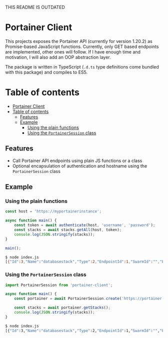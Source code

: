 THIS README IS OUTDATED






# Portainer Client
This projects exposes the Portainer API (currently for version 1.20.2) as Promise-based JavaScript functions. Currently, only GET based endpoints are implemented,
other ones will follow. If I have enough time and motivation, I will also add an OOP abstraction layer.

The package is written in TypeScript (`.d.ts` type definitions come bundled with this package)
and compiles to ES5.

# Table of contents
- [Portainer Client](#portainer-client)
- [Table of contents](#table-of-contents)
  - [Features](#features)
  - [Example](#example)
    - [Using the plain functions](#using-the-plain-functions)
    - [Using the `PortainerSession` class](#using-the-portainersession-class)

## Features
- Call Portainer API endpoints using plain JS functions or a class
- Optional encapsulation of authentication and hostname using the `PortainerSession` class

## Example
### Using the plain functions
```js
const host = 'https://myportainerinstance';

async function main() {
    const token = await authenticate(host, 'username', 'password');
    const stacks = await stacks.getAll(host, token);
    console.log(JSON.stringify(stacks));
}

main();
```
```sh
$ node index.js
[{"Id":3,"Name":"databasestack","Type":2,"EndpointId":1,"SwarmId":"","EntryPoint":"docker-compose.yml","Env":[],"ProjectPath":"/data/compose/3","ResourceControl":{"Id":0,"ResourceId":"","SubResourceIds":null,"Type":0,"UserAccesses":null,"TeamAccesses":null,"Public":false}}]
```

### Using the `PortainerSession` class
```js
import PortainerSession from 'portainer-client';

async function main() {
    const portainer = await PortainerSession.create('https://portainer.example.com','username', 'password');

    const stacks = await portainer.getStacks();
    console.log(JSON.stringify(stacks));
}
```
```sh
$ node index.js
[{"Id":3,"Name":"databasestack","Type":2,"EndpointId":1,"SwarmId":"","EntryPoint":"docker-compose.yml","Env":[],"ProjectPath":"/data/compose/3","ResourceControl":{"Id":0,"ResourceId":"","SubResourceIds":null,"Type
```
